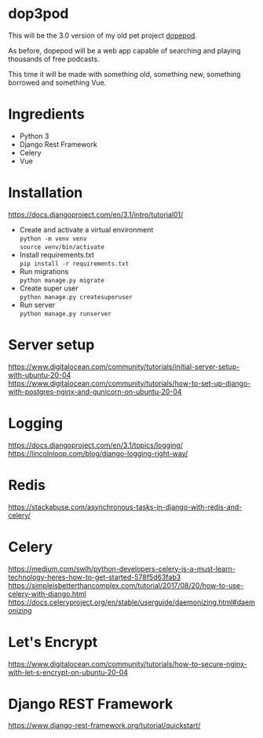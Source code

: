 # dop3pod
This will be the 3.0 version of my old pet project [dopepod](https://github.com/cyanidesayonara/dopepod).

As before, dopepod will be a web app capable of searching and playing thousands of free podcasts.

This time it will be made with something old, something new, something borrowed and something Vue. 

# Ingredients
* Python 3  
* Django Rest Framework  
* Celery
* Vue

# Installation
https://docs.djangoproject.com/en/3.1/intro/tutorial01/

* Create and activate a virtual environment  
  ```python -m venv venv```   
  ```source venv/bin/activate```
* Install requirements.txt  
  ```pip install -r requirements.txt```  
* Run migrations  
  ```python manage.py migrate```
* Create super user  
  ```python manage.py createsuperuser```
* Run server  
  ```python manage.py runserver```

# Server setup
https://www.digitalocean.com/community/tutorials/initial-server-setup-with-ubuntu-20-04  
https://www.digitalocean.com/community/tutorials/how-to-set-up-django-with-postgres-nginx-and-gunicorn-on-ubuntu-20-04

# Logging
https://docs.djangoproject.com/en/3.1/topics/logging/  
https://lincolnloop.com/blog/django-logging-right-way/

# Redis
https://stackabuse.com/asynchronous-tasks-in-django-with-redis-and-celery/

# Celery
https://medium.com/swlh/python-developers-celery-is-a-must-learn-technology-heres-how-to-get-started-578f5d63fab3  
https://simpleisbetterthancomplex.com/tutorial/2017/08/20/how-to-use-celery-with-django.html
https://docs.celeryproject.org/en/stable/userguide/daemonizing.html#daemonizing

# Let's Encrypt
https://www.digitalocean.com/community/tutorials/how-to-secure-nginx-with-let-s-encrypt-on-ubuntu-20-04

# Django REST Framework
https://www.django-rest-framework.org/tutorial/quickstart/
